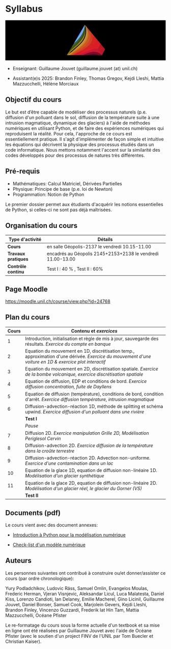 
# Syllabus

![width:200px](illu_mod_num_s.png)

- Enseignant: Guillaume Jouvet (guillaume.jouvet (at) unil.ch)

- Assistant(e)s 2025: Brandon Finley, Thomas Gregov, Kejdi Lleshi, Mattia Mazzucchelli, Hélène Morciaux

## Objectif du cours

Le but est d’être capable de modéliser des processus naturels (p.e. diffusion d'un polluant dans le sol, diffusion de la température suite à une intrusion magmatique, dynamique des glaciers) à l'aide de méthodes numériques en utilisant Python, et de faire des expériences numériques qui reproduisent la réalité. Pour cela, l'approche de ce cours est essentiellement pratique. Il s'agit d'implémenter de façon simple et intuitive les équations qui décrivent la physique des processus étudiés dans un code informatique. Nous mettons notamment l'accent sur la similarité des codes développés pour des processus de natures très différentes.

## Pré-requis

 - Mathématiques: Calcul Matriciel, Dérivées Partielles
 - Physique: Principe de base (p.e. loi de Newton)
 - Programmation: Notion de Python

Le premier dossier permet aux étudiants d'acquérir les notions essentielles de Python, si celles-ci ne sont pas déjà maîtrisées.

## Organisation du cours
 
| **Type d'activité**       | **Détails**                                                   |
|---------------------------|---------------------------------------------------------------|
| **Cours**                 | en salle Géopolis-2137 le vendredi 10.15-11.00                |
| **Travaux pratiques**     | encadrés au Géopolis 2145+2153+2138 le vendredi 11.00-13.00   |
| **Contrôle continu**      | Test I : 40 % , Test II : 60%                                 | 

## Page Moodle 

https://moodle.unil.ch/course/view.php?id=24768

## Plan du cours

| **Cours**  | **Contenu**  et _exercices_ |
|------------------|---------------------------------------------------------------------------------|
| 1          | Introduction, initialisation et règle de mis à jour, sauvegarde des résultats. _Exercice du compte en banque_  |
| 2          | Equation du mouvement en 1D, discrétisation temp., approximation d'une dérivée. _Exercice du mouvement d'une voiture en 1D & exercice plot interactif_  |
| 3          | Equation du mouvement en 2D, discrétisation spatiale. _Exercice de la bombe volcanique, exercice discrétisation spatiale_  |
| 4          | Equation de diffusion, EDP et conditions de bord. _Exercice diffusion concentration, fuite de Dayllens_   |
| 5          | Equation de diffusion (température), conditions de bord, condition d'arrêt. _Exercice diffusion température, intrusion magmatique_  |
| 6          | Diffusion-advection-réaction 1D, méthode de splitting et schéma upwind. _Exercice diffusion d'un polluant dans une rivière_ |
|                  | **Test I**   |
|                  | _Pause_   
| 7          | Diffusion 2D. _Exercice manipulation Grille 2D, Modélisation Periglesol Cervin_  |
| 8          | Diffusion-advection 2D. _Exercice diffusion de la température dans la croûte terrestre_  |
| 9          | Diffusion-advection-réaction 2D. Advection non-uniforme. _Exercice d'une contamination dans un lac_ |
| 10         | Equation de la glace 1D, equation de diffusion non-linéaire 1D. _Modélisation d'un glacier synthétique_                                           |
| 11         | Equation de la glace 2D, equation de diffusion non-linéaire 2D. _Modélisation d'un glacier réel, le glacier du Gorner (VS)_ |
|                  | **Test II**                                                                     |

 
## Documents (pdf)

Le cours vient avec des document annexes:

- [Introduction à Python pour la modélisation numérique](documents/Python_pour_la_modelisation_numerique.pdf)

- [Check-list d'un modèle numérique](documents/Check-list-mod-num.pdf)


## Auteurs

Les personnes suivantes ont contribué à construire ou/et donner/assister ce cours (par ordre chronologique):

Yury Podladchikov, Ludovic Räss, Samuel Omlin, Evangelos Moulas, Frederic Herman, Vjeran Visnjevic, Aleksandar Licul, Luca Malatesta, Daniel Kiss, Lorenzo Candioti, Ian Delaney, Emilie Macherel, Gino Licinil, Guillaume Jouvet, Daniel Bonser, Samuel Cook, Marjolein Gevers, Kejdi Lleshi, Brandon Finley, Vincenzo Guzzardi, Frederik Iat Hin Tam, Mattia Mazzucchelli, Océane Pfister
 
Le re-formatage du cours sous la forme actuelle d'un textbook et sa mise en ligne ont été réalisées par Guillaume Jouvet avec l'aide de Océane Pfister (avec le soutien d'un project FINV de l'UNIL par Tom Buecler et Christian Kaiser).